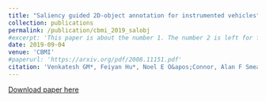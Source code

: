 ```yaml
---
title: "Saliency guided 2D-object annotation for instrumented vehicles"
collection: publications
permalink: /publication/cbmi_2019_salobj
#excerpt: 'This paper is about the number 1. The number 2 is left for future work.'
date: 2019-09-04
venue: 'CBMI'
#paperurl: 'https://arxiv.org/pdf/2008.11151.pdf'
citation: 'Venkatesh GM*, Feiyan Hu*, Noel E O&apos;Connor, Alan F Smeaton, Zhen Yang, Suzanne Little. &quot;Saliency guided 2D-object annotation for instrumented vehicles.&quot; <i>International Conference on Content-Based Multimedia Indexing (CBMI 2019)</i>. '
---
```

<!--- This paper is about the number 1. The number 2 is left for future work.-->
[Download paper here](http://doras.dcu.ie/23595/1/PID6036831%20%282%29.pdf)

<!--- Recommended citation: Your Name, You. (2009). "Paper Title Number 1." <i>Journal 1</i>. 1(1) .-->
